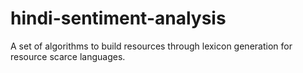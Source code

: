 # hindi-sentiment-analysis
A set of algorithms to build resources through lexicon generation for resource scarce languages.
